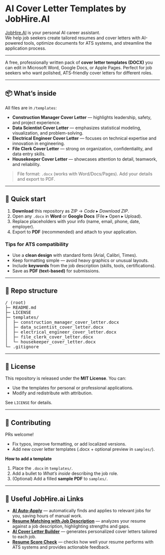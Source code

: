 # AI Cover Letter Templates by JobHire.AI

[JobHire.AI](https://jobhire.AI) is your personal AI career assistant.  
We help job seekers create tailored resumes and cover letters with AI-powered tools, optimize documents for ATS systems, and streamline the application process.

---

A free, professionally written pack of **cover letter templates (DOCX)** you can edit in Microsoft Word, Google Docs, or Apple Pages. Perfect for job seekers who want polished, ATS-friendly cover letters for different roles.

---

## 📦 What’s inside

All files are in `/templates`:

- **Construction Manager Cover Letter** — highlights leadership, safety, and project experience.  
- **Data Scientist Cover Letter** — emphasizes statistical modeling, visualization, and problem-solving.  
- **Electrical Engineer Cover Letter** — focuses on technical expertise and innovation in engineering.  
- **File Clerk Cover Letter** — strong on organization, confidentiality, and data entry skills.  
- **Housekeeper Cover Letter** — showcases attention to detail, teamwork, and reliability.  

> File format: `.docx` (works with Word/Docs/Pages). Add your details and export to PDF.

---

## 🚀 Quick start

1. **Download** this repository as ZIP → *Code* ▸ *Download ZIP*.  
2. Open any `.docx` in **Word** or **Google Docs** (File ▸ Open ▸ Upload).  
3. Replace placeholders with your info (name, email, phone, date, employer).  
4. Export to **PDF** (recommended) and attach to your application.  

### Tips for ATS compatibility
- Use a **clean design** with standard fonts (Arial, Calibri, Times).  
- Keep formatting simple — avoid heavy graphics or unusual layouts.  
- Include **keywords** from the job description (skills, tools, certifications).  
- Save as **PDF (text-based)** for submissions.  

---

## 🧩 Repo structure
<pre>
/ (root)
├─ README.md
├─ LICENSE
├─ templates/
│  ├─ construction_manager_cover_letter.docx
│  ├─ data_scientist_cover_letter.docx
│  ├─ electrical_engineer_cover_letter.docx
│  ├─ file_clerk_cover_letter.docx
│  └─ housekeeper_cover_letter.docx
└─ .gitignore
</pre>

---

## 📝 License

This repository is released under the **MIT License**. You can:
- Use the templates for personal or professional applications.  
- Modify and redistribute with attribution.  

See `LICENSE` for details.

---

## 🤝 Contributing

PRs welcome!  
- Fix typos, improve formatting, or add localized versions.  
- Add new cover letter templates (.docx + optional preview in `samples/`).  

**How to add a template**  
1. Place the `.docx` in `templates/`.  
2. Add a bullet to *What’s inside* describing the job role.  
3. (Optional) Add a filled **sample PDF** to `samples/`.  

---

## 🔗 Useful JobHire.ai Links

- **[AI Auto-Apply](https://jobhire.ai/auto-apply)** — automatically finds and applies to relevant jobs for you, saving hours of manual work.  
- **[Resume Matching with Job Description](https://jobhire.ai/resume-matching-with-job-description)** — analyzes your resume against a job description, highlighting strengths and gaps.  
- **[AI Cover Letter Builder](https://jobhire.ai/cover-letter-builder)** — generates personalized cover letters tailored to each job.  
- **[Resume Score Check](https://jobhire.ai/resume-score-check)** — checks how well your resume performs with ATS systems and provides actionable feedback.
